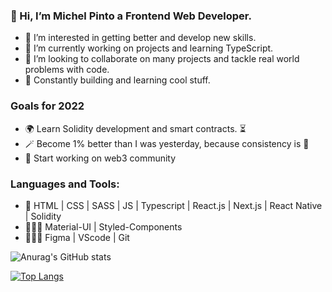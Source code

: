 ### 👋 Hi, I’m Michel Pinto a Frontend Web Developer.

- 👀 I’m interested in getting better and develop new skills.
- 🌱 I’m currently working on projects and learning TypeScript.
- 💞️ I’m looking to collaborate on many projects and tackle real world problems with code.
- 🚀 Constantly building and learning cool stuff.

### Goals for 2022

- 🌍 Learn Solidity development and smart contracts. ⏳
- 🪄 Become 1% better than I was yesterday, because consistency is 🔑
- 🚀 Start working on web3 community

### Languages and Tools: 

 - 🚀 HTML | CSS | SASS | JS | Typescript | React.js | Next.js | React Native | Solidity
 - 👨🏾‍🎨 Material-UI | Styled-Components
 - 👨🏾‍💻 Figma | VScode | Git
 
 
 ![Anurag's GitHub stats](https://github-readme-stats.vercel.app/api?username=MichelPinto&show_icons=true&theme=radical)
 
 [![Top Langs](https://github-readme-stats.vercel.app/api/top-langs/?username=MichelPinto&layout=compact)](https://github.com/anuraghazra/github-readme-stats)





<!---
Michelpinto/Michelpinto is a ✨ special ✨ repository because its `README.md` (this file) appears on your GitHub profile.
You can click the Preview link to take a look at your changes.
--->
